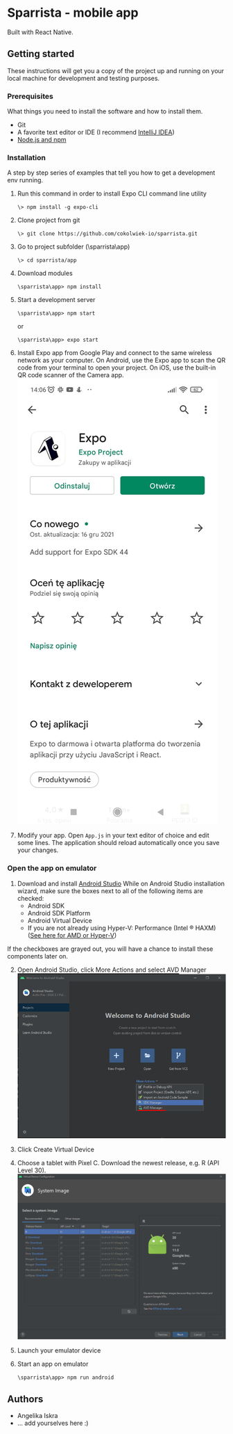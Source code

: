 # Sparrista - mobile app
Built with React Native.

## Getting started
These instructions will get you a copy of the project up and running on your local machine for development and testing purposes.

### Prerequisites
What things you need to install the software and how to install them.

- Git
- A favorite text editor or IDE (I recommend [IntelliJ IDEA](https://www.jetbrains.com/idea/))
- [Node.js and npm](https://nodejs.org/en/download/)

### Installation
A step by step series of examples that tell you how to get a development env running.

1. Run this command in order to install Expo CLI command line utility
   ```batch
   \> npm install -g expo-cli
   ```

2. Clone project from git
   ```batch
   \> git clone https://github.com/cokolwiek-io/sparrista.git
   ```

3. Go to project subfolder (\sparrista\app)
   ```batch
   \> cd sparrista/app
   ```

4. Download modules
   ```batch
   \sparrista\app> npm install
   ```

5. Start a development server
   ```batch
   \sparrista\app> npm start
   ```
   or
   ```batch
   \sparrista\app> expo start
   ```

6. Install Expo app from Google Play and connect to the same wireless network as your computer. 
   On Android, use the Expo app to scan the QR code from your terminal to open your project. 
   On iOS, use the built-in QR code scanner of the Camera app.
![img.png](img.png)


7. Modify your app. Open `App.js` in your text editor of choice and edit some lines. The application should reload automatically once you save your changes.

### Open the app on emulator

1. Download and install [Android Studio](https://developer.android.com/studio/index.html)
   While on Android Studio installation wizard, make sure the boxes next to all of the following items are checked:
   - Android SDK
   - Android SDK Platform
   - Android Virtual Device
   - If you are not already using Hyper-V: Performance (Intel ® HAXM) ([See here for AMD or Hyper-V](https://android-developers.googleblog.com/2018/07/android-emulator-amd-processor-hyper-v.html))

If the checkboxes are grayed out, you will have a chance to install these components later on.

2. Open Android Studio, click More Actions and select AVD Manager
![img_1.png](img_1.png)
   
3. Click Create Virtual Device

4. Choose a tablet with Pixel C. Download the newest release, e.g. R (API Level 30).
![img_2.png](img_2.png)
   
5. Launch your emulator device

6. Start an app on emulator
   ```batch
   \sparrista\app> npm run android
   ```
   
## Authors
- Angelika Iskra
- ... add yourselves here :)